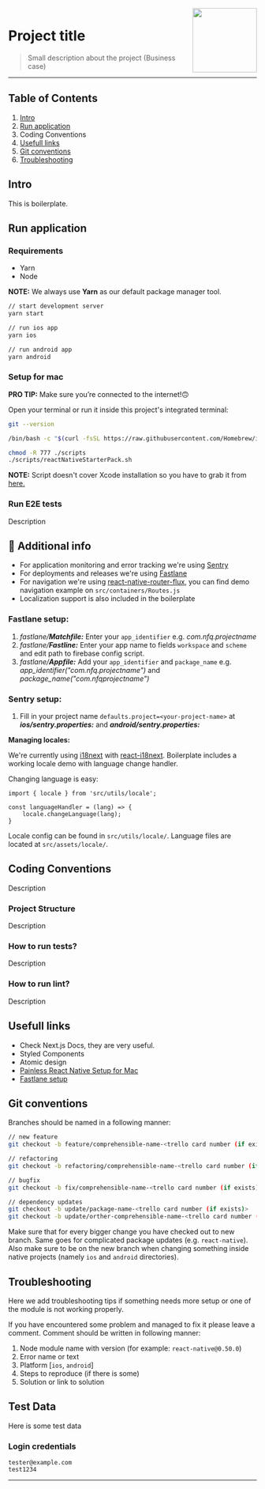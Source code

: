 <img src="https://avatars.githubusercontent.com/u/61867156?s=200&v=4" align="right" width="130">

# Project title
> Small description about the project (Business case)
> 

<hr>

## Table of Contents

1. [Intro](#intro)
2. [Run application](#run-application)
3. Coding Conventions
4. [Usefull links](#usefull-links)
6. [Git conventions](#git-conventions)
8. [Troubleshooting](#troubleshooting)

## Intro 

This is boilerplate.


## Run application

### Requirements

- Yarn
- Node

**NOTE:** We always use **Yarn** as our default package manager tool.

```bash
// start development server
yarn start

// run ios app
yarn ios

// run android app
yarn android
```

### Setup for mac

**PRO TIP:** Make sure you’re connected to the internet!🙃

Open your terminal or run it inside this project's integrated terminal:

```bash
git --version

/bin/bash -c "$(curl -fsSL https://raw.githubusercontent.com/Homebrew/install/master/install.sh)"

chmod -R 777 ./scripts
./scripts/reactNativeStarterPack.sh
```

**NOTE:** Script doesn't cover Xcode installation so you have to grab it from [here.](https://developer.apple.com/xcode/resources/)

### Run E2E tests

Description

## 📎 Additional info

- For application monitoring and error tracking we're using [Sentry](https://docs.sentry.io/)
- For deployments and releases we're using [Fastlane](https://docs.fastlane.tools/)
- For navigation we're using [react-native-router-flux](https://www.npmjs.com/package/react-native-router-flux), you can find demo navigation example on `src/containers/Routes.js`
- Localization support is also included in the boilerplate

### Fastlane setup:

1. _fastlane/**Matchfile:**_ Enter your `app_identifier`
   e.g. _com.nfq.projectname_
2. _fastlane/**Fastline:**_ Enter your app name to fields `workspace` and `scheme` and edit path to firebase config script.
3. _fastlane/**Appfile:**_ Add your `app_identifier` and `package_name`
   e.g. _app_identifier("com.nfq.projectname")_ and _package_name("com.nfqprojectname")_

### Sentry setup:

1. Fill in your project name `defaults.project=<your-project-name>` at _**ios/sentry.properties:**_ and _**android/sentry.properties:**_

**Managing locales:**

We're currently using [i18next](https://www.i18next.com/) with [react-i18next](https://react.i18next.com/). Boilerplate includes a working locale demo with language change handler.

Changing language is easy:

```
import { locale } from 'src/utils/locale';

const languageHandler = (lang) => {
    locale.changeLanguage(lang);
}
```

Locale config can be found in `src/utils/locale/`. Language files are located at `src/assets/locale/`.

## Coding Conventions

Description

### Project Structure

Description

### How to run tests?

Description

### How to run lint?

Description


## Usefull links

- Check Next.js Docs, they are very useful.
- Styled Components
- Atomic design
- [Painless React Native Setup for Mac](https://shift.infinite.red/painless-react-native-setup-for-mac-windows-linux-956c23d2abf9)
- [Fastlane setup](https://carloscuesta.me/blog/shipping-react-native-apps-with-fastlane/)


## Git conventions

Branches should be named in a following manner:

```bash
// new feature
git checkout -b feature/comprehensible-name-<trello card number (if exists)>

// refactoring
git checkout -b refactoring/comprehensible-name-<trello card number (if exists)>

// bugfix
git checkout -b fix/comprehensible-name-<trello card number (if exists)>

// dependency updates
git checkout -b update/package-name-<trello card number (if exists)>
git checkout -b update/orther-comprehensible-name-<trello card number (if exists)>
```

Make sure that for every bigger change you have checked out to new branch.
Same goes for complicated package updates (e.g. `react-native`). Also make
sure to be on the new branch when changing something inside native projects
(namely `ios` and `android` directories).


## Troubleshooting

Here we add troubleshooting tips if something needs more setup or one of the module is not working properly.

If you have encountered some problem and managed to fix it please leave a comment.
Comment should be written in following manner:

1. Node module name with version (for example: `react-native@0.50.0`)
1. Error name or text
1. Platform [`ios`, `android`]
1. Steps to reproduce (if there is some)
1. Solution or link to solution

## Test Data
Here is some test data

### Login credentials
```
tester@example.com
test1234
```
---
